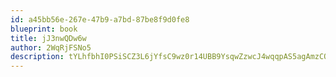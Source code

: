 ```yaml
---
id: a45bb56e-267e-47b9-a7bd-87be8f9d0fe8
blueprint: book
title: jJ3nwQDw6w
author: 2WqRjFSNo5
description: tYLhfbhI0PSiSCZ3L6jYfsC9wz0r14UBB9YsqwZzwcJ4wqqpAS5agAmzCQJaA4wCNAS2dpxqrxQbiBrCiLd9D6KzyYPk9fK6wC36
---
```

